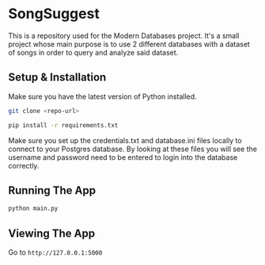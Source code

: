 # SongSuggest
This is a repository used for the Modern Databases project. It's a small project 
whose main purpose is to use 2 different databases with a dataset of songs in 
order to query and analyze said dataset.

## Setup & Installation
Make sure you have the latest version of Python installed.

```bash
git clone <repo-url>
```

```bash
pip install -r requirements.txt
```

Make sure you set up the credentials.txt and database.ini files locally to 
connect to your Postgres database. By looking at these files you will see the 
username and password need to be entered to login into the database correctly.

## Running The App
```bash
python main.py
```

## Viewing The App
Go to `http://127.0.0.1:5000`
